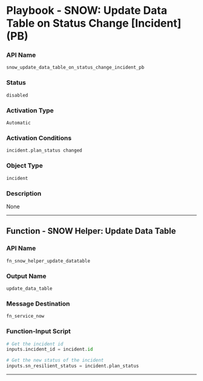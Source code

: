 <!--
    DO NOT MANUALLY EDIT THIS FILE
    THIS FILE IS AUTOMATICALLY GENERATED WITH resilient-sdk codegen
    Generated with resilient-sdk v51.0.1.0.695
-->

# Playbook - SNOW: Update Data Table on Status Change [Incident] (PB)

### API Name
`snow_update_data_table_on_status_change_incident_pb`

### Status
`disabled`

### Activation Type
`Automatic`

### Activation Conditions
`incident.plan_status changed`

### Object Type
`incident`

### Description
None


---
## Function - SNOW Helper: Update Data Table

### API Name
`fn_snow_helper_update_datatable`

### Output Name
`update_data_table`

### Message Destination
`fn_service_now`

### Function-Input Script
```python
# Get the incident id
inputs.incident_id = incident.id

# Get the new status of the incident
inputs.sn_resilient_status = incident.plan_status
```

---


